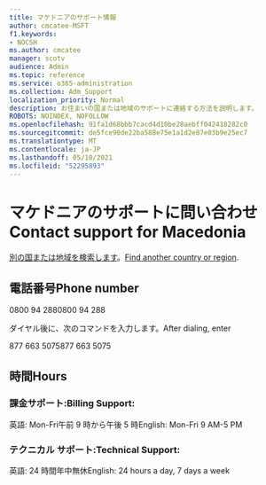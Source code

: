 ```yaml
---
title: マケドニアのサポート情報
author: cmcatee-MSFT
f1.keywords:
- NOCSH
ms.author: cmcatee
manager: scotv
audience: Admin
ms.topic: reference
ms.service: o365-administration
ms.collection: Adm_Support
localization_priority: Normal
description: お住まいの国または地域のサポートに連絡する方法を説明します。
ROBOTS: NOINDEX, NOFOLLOW
ms.openlocfilehash: 91fa1d68bbb7cacd4d10be28aebff042418282c0
ms.sourcegitcommit: de5fce90de22ba588e75e1a1d2e87e03b9e25ec7
ms.translationtype: MT
ms.contentlocale: ja-JP
ms.lasthandoff: 05/10/2021
ms.locfileid: "52295893"
---
```

# <a name="contact-support-for-macedonia"></a><span data-ttu-id="3fc4b-103">マケドニアのサポートに問い合わせ</span><span class="sxs-lookup"><span data-stu-id="3fc4b-103">Contact support for Macedonia</span></span>

<span data-ttu-id="3fc4b-104">[別の国または地域を検索します](../../business-video/get-help-support.md)。</span><span class="sxs-lookup"><span data-stu-id="3fc4b-104">[Find another country or region](../../business-video/get-help-support.md).</span></span>

## <a name="phone-number"></a><span data-ttu-id="3fc4b-105">電話番号</span><span class="sxs-lookup"><span data-stu-id="3fc4b-105">Phone number</span></span>
<span data-ttu-id="3fc4b-106">0800 94 288</span><span class="sxs-lookup"><span data-stu-id="3fc4b-106">0800 94 288</span></span>

<span data-ttu-id="3fc4b-107">ダイヤル後に、次のコマンドを入力します。</span><span class="sxs-lookup"><span data-stu-id="3fc4b-107">After dialing, enter</span></span>

<span data-ttu-id="3fc4b-108">877 663 5075</span><span class="sxs-lookup"><span data-stu-id="3fc4b-108">877 663 5075</span></span>

## <a name="hours"></a><span data-ttu-id="3fc4b-109">時間</span><span class="sxs-lookup"><span data-stu-id="3fc4b-109">Hours</span></span>
### <a name="billing-support"></a><span data-ttu-id="3fc4b-110">課金サポート:</span><span class="sxs-lookup"><span data-stu-id="3fc4b-110">Billing Support:</span></span>

<span data-ttu-id="3fc4b-111">英語: Mon-Fri午前 9 時から午後 5 時</span><span class="sxs-lookup"><span data-stu-id="3fc4b-111">English: Mon-Fri 9 AM-5 PM</span></span>

### <a name="technical-support"></a><span data-ttu-id="3fc4b-112">テクニカル サポート:</span><span class="sxs-lookup"><span data-stu-id="3fc4b-112">Technical Support:</span></span>

<span data-ttu-id="3fc4b-113">英語: 24 時間年中無休</span><span class="sxs-lookup"><span data-stu-id="3fc4b-113">English: 24 hours a day, 7 days a week</span></span>
